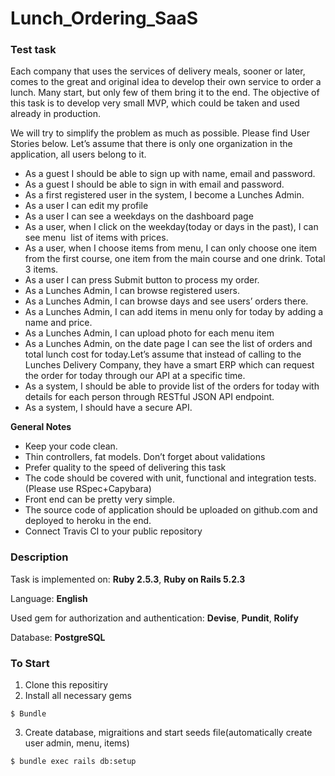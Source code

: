 # Lunch_Ordering_SaaS

### Test task

Each company that uses the services of delivery meals, sooner or later, comes to the great and
original idea to develop their own service to order a lunch. Many start, but only few of them
bring it to the end. The objective of this task is to develop very small MVP, which could be taken
and used already in production.

We will try to simplify the problem as much as possible. Please find User Stories below.
Let’s assume that there is only one organization in the application, all users belong to it.

* As a guest I should be able to sign up with name, email and password.
* As a guest I should be able to sign in with email and password.
* As a first registered user in the system, I become a Lunches Admin.
* As a user I can edit my profile
* As a user I can see a weekdays on the dashboard page
* As a user, when I click on the weekday(today or days in the past), I can see menu ​ list
of items with prices.
* As a user, when I choose items from menu, I can only choose one item from the first
course, one item from the main course and one drink. Total 3 items.
* As a user I can press Submit button to process my order.
* As a Lunches Admin, I can browse registered users.
* As a Lunches Admin, I can browse days and see users’ orders there.
* As a Lunches Admin, I can add items in menu only for today by adding a name and
price.
* As a Lunches Admin, I can upload photo for each menu item
* As a Lunches Admin, on the date page I can see the list of orders and total lunch cost
for today.Let’s assume that instead of calling to the Lunches Delivery Company, they have a smart ERP
which can request the order for today through our API at a specific time.
* As a system, I should be able to provide list of the orders for today with details for each
person through RESTful JSON API endpoint.
* As a system, I should have a secure API.

**General Notes**
* Keep your code clean.
* Thin controllers, fat models. Don’t forget about validations
* Prefer quality to the speed of delivering this task
* The code should be covered with unit, functional and integration tests. (Please
use RSpec+Capybara)
* Front​ end can be pretty very simple.
* The source code of application should be uploaded on github.com and deployed to
heroku in the end.
* Connect Travis​ CI to your public repository


### Description

Task is implemented on:  **Ruby 2.5.3**, **Ruby on Rails 5.2.3**

Language: **English**

Used gem for authorization and authentication: **Devise**, **Pundit**, **Rolify**

Database: **PostgreSQL**

### To Start

1. Clone this repositiry
2. Install all necessary gems
```
$ Bundle
```
3. Create database, migraitions and start seeds file(automatically create user admin, menu, items)
```
$ bundle exec rails db:setup
```

